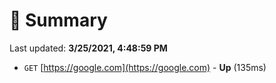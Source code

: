 # 📖 Summary
Last updated: **3/25/2021, 4:48:59 PM**

- `GET` [https://google.com](https://google.com) - **Up** (135ms)
